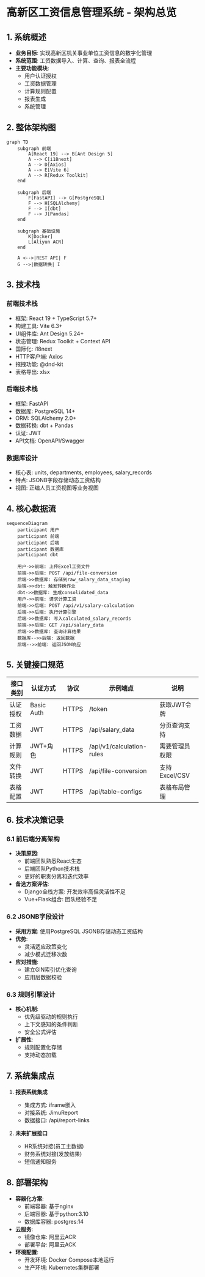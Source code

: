 # 高新区工资信息管理系统 - 架构总览

## 1. 系统概述

- **业务目标**: 实现高新区机关事业单位工资信息的数字化管理
- **系统范围**: 工资数据导入、计算、查询、报表全流程
- **主要功能模块**:
  - 用户认证授权
  - 工资数据管理
  - 计算规则配置
  - 报表生成
  - 系统管理

## 2. 整体架构图

```mermaid
graph TD
    subgraph 前端
        A[React 19] --> B[Ant Design 5]
        A --> C[i18next]
        A --> D[Axios]
        A --> E[Vite 6]
        A --> R[Redux Toolkit]
    end

    subgraph 后端
        F[FastAPI] --> G[PostgreSQL]
        F --> H[SQLAlchemy]
        F --> I[dbt]
        F --> J[Pandas]
    end

    subgraph 基础设施
        K[Docker]
        L[Aliyun ACR]
    end

    A <-->|REST API| F
    G -->|数据转换| I
```

## 3. 技术栈

### 前端技术栈

- 框架: React 19 + TypeScript 5.7+
- 构建工具: Vite 6.3+
- UI组件库: Ant Design 5.24+
- 状态管理: Redux Toolkit + Context API
- 国际化: i18next
- HTTP客户端: Axios
- 拖拽功能: @dnd-kit
- 表格导出: xlsx

### 后端技术栈

- 框架: FastAPI
- 数据库: PostgreSQL 14+
- ORM: SQLAlchemy 2.0+
- 数据转换: dbt + Pandas
- 认证: JWT
- API文档: OpenAPI/Swagger

### 数据库设计

- 核心表: units, departments, employees, salary_records
- 特点: JSONB字段存储动态工资结构
- 视图: 正编人员工资视图等业务视图

## 4. 核心数据流

```mermaid
sequenceDiagram
    participant 用户
    participant 前端
    participant 后端
    participant 数据库
    participant dbt

    用户->>前端: 上传Excel工资文件
    前端->>后端: POST /api/file-conversion
    后端->>数据库: 存储到raw_salary_data_staging
    后端->>dbt: 触发转换作业
    dbt->>数据库: 生成consolidated_data
    用户->>前端: 请求计算工资
    前端->>后端: POST /api/v1/salary-calculation
    后端->>后端: 执行计算引擎
    后端->>数据库: 写入calculated_salary_records
    前端->>后端: GET /api/salary_data
    后端->>数据库: 查询计算结果
    数据库-->>后端: 返回数据
    后端-->>前端: 返回JSON响应
```

## 5. 关键接口规范

| 接口类别 | 认证方式 | 协议 | 示例端点 | 说明 |
|---------|---------|------|---------|------|
| 认证授权 | Basic Auth | HTTPS | /token | 获取JWT令牌 |
| 工资数据 | JWT | HTTPS | /api/salary_data | 分页查询支持 |
| 计算规则 | JWT+角色 | HTTPS | /api/v1/calculation-rules | 需要管理员权限 |
| 文件转换 | JWT | HTTPS | /api/file-conversion | 支持Excel/CSV |
| 表格配置 | JWT | HTTPS | /api/table-configs | 表格布局管理 |

## 6. 技术决策记录

### 6.1 前后端分离架构

- **决策原因**:
  - 前端团队熟悉React生态
  - 后端团队Python技术栈
  - 更好的职责分离和迭代效率
- **备选方案评估**:
  - Django全栈方案: 开发效率高但灵活性不足
  - Vue+Flask组合: 团队经验不足

### 6.2 JSONB字段设计

- **采用方案**: 使用PostgreSQL JSONB存储动态工资结构
- **优势**:
  - 灵活适应政策变化
  - 减少模式迁移次数
- **应对措施**:
  - 建立GIN索引优化查询
  - 应用层数据校验

### 6.3 规则引擎设计

- **核心机制**:
  - 优先级驱动的规则执行
  - 上下文感知的条件判断
  - 安全公式评估
- **扩展性**:
  - 规则配置化存储
  - 支持动态加载

## 7. 系统集成点

1. **报表系统集成**
   - 集成方式: iframe嵌入
   - 对接系统: JimuReport
   - 数据接口: /api/report-links

2. **未来扩展接口**
   - HR系统对接(员工主数据)
   - 财务系统对接(发放结果)
   - 短信通知服务

## 8. 部署架构

- **容器化方案**:
  - 前端容器: 基于nginx
  - 后端容器: 基于python:3.10
  - 数据库容器: postgres:14
- **云服务**:
  - 镜像仓库: 阿里云ACR
  - 部署平台: 阿里云ACK
- **环境配置**:
  - 开发环境: Docker Compose本地运行
  - 生产环境: Kubernetes集群部署
